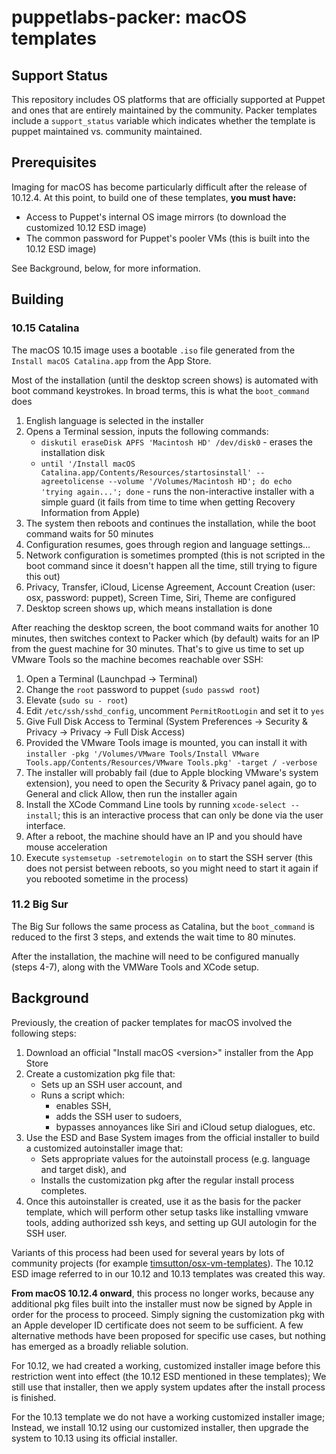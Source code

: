 
# puppetlabs-packer: macOS templates

## Support Status

This repository includes OS platforms that are officially supported at Puppet and ones that are entirely maintained by the community. Packer templates include a `support_status` variable which indicates whether the template is puppet maintained vs. community maintained.

## Prerequisites

Imaging for macOS has become particularly difficult after the release of 10.12.4. At this point, to build one of these templates, **you must have:**

- Access to Puppet's internal OS image mirrors (to download the customized 10.12 ESD image)
- The common password for Puppet's pooler VMs (this is built into the 10.12 ESD image)

See Background, below, for more information.

## Building

### 10.15 Catalina

The macOS 10.15 image uses a bootable `.iso` file generated from the `Install macOS
Catalina.app` from the App Store.

Most of the installation (until the desktop screen shows) is automated with boot
command keystrokes. In broad terms, this is what the `boot_command` does

1. English language is selected in the installer
2. Opens a Terminal session, inputs the following commands:
    - `diskutil eraseDisk APFS 'Macintosh HD' /dev/disk0` - erases the installation disk
    - `until '/Install macOS Catalina.app/Contents/Resources/startosinstall'
      --agreetolicense --volume '/Volumes/Macintosh HD'; do echo 'trying
      again...'; done` - runs the non-interactive installer with a simple guard
      (it fails from time to time when getting Recovery Information from Apple)
3. The system then reboots and continues the installation, while the boot command
   waits for 50 minutes
4. Configuration resumes, goes through region and language settings...
5. Network configuration is sometimes prompted (this is not scripted in the boot
   command since it doesn't happen all the time, still trying to figure this
   out)
6. Privacy, Transfer, iCloud, License Agreement, Account Creation (user: osx,
   password: puppet), Screen Time, Siri, Theme are configured
7. Desktop screen shows up, which means installation is done

After reaching the desktop screen, the boot command waits for another 10
minutes, then switches context to Packer which (by default) waits for an IP from
the guest machine for 30 minutes. That's to give us time to set up VMware Tools
so the machine becomes reachable over SSH:

1. Open a Terminal (Launchpad -> Terminal)
2. Change the `root` password to puppet (`sudo passwd root`)
3. Elevate (`sudo su - root`)
4. Edit `/etc/ssh/sshd_config`, uncomment `PermitRootLogin` and set it to `yes`
5. Give Full Disk Access to Terminal (System Preferences -> Security & Privacy
   -> Privacy -> Full Disk Access)
6. Provided the VMware Tools image is mounted, you can install it with
   `installer -pkg '/Volumes/VMware Tools/Install VMware
   Tools.app/Contents/Resources/VMware Tools.pkg' -target / -verbose`
7. The installer will probably fail (due to Apple blocking VMware's system
   extension), you need to open the Security & Privacy panel again, go to
   General and click Allow, then run the installer again
8. Install the XCode Command Line tools by running `xcode-select --install`;
   this is an interactive process that can only be done via the user interface.
9. After a reboot, the machine should have an IP and you should have mouse acceleration
10. Execute `systemsetup -setremotelogin on` to start the SSH server (this does
    not persist between reboots, so you might need to start it again if you
    rebooted sometime in the process)

### 11.2 Big Sur

The Big Sur follows the same process as Catalina, but the `boot_command` is
reduced to the first 3 steps, and extends the wait time to 80 minutes.

After the installation, the machine will need to be configured manually (steps
4-7), along with the VMWare Tools and XCode setup.

## Background

Previously, the creation of packer templates for macOS involved the following steps:

1. Download an official "Install macOS \<version\>" installer from the App Store
2. Create a customization pkg file that:
    - Sets up an SSH user account, and
    - Runs a script which:
        - enables SSH,
        - adds the SSH user to sudoers,
        - bypasses annoyances like Siri and iCloud setup dialogues, etc.
3. Use the ESD and Base System images from the official installer to build a customized autoinstaller image that:
    - Sets appropriate values for the autoinstall process (e.g. language and target disk), and
    - Installs the customization pkg after the regular install process completes.
4. Once this autoinstaller is created, use it as the basis for the packer template, which will perform other setup tasks like installing vmware tools, adding authorized ssh keys, and setting up GUI autologin for the SSH user.

Variants of this process had been used for several years by lots of community projects (for example [timsutton/osx-vm-templates](https://github.com/timsutton/osx-vm-templates)). The 10.12 ESD image referred to in our 10.12 and 10.13 templates was created this way.

**From macOS 10.12.4 onward**, this process no longer works, because any additional pkg files built into the installer must now be signed by Apple in order for the process to proceed. Simply signing the customization pkg with an Apple developer ID certificate does not seem to be sufficient. A few alternative methods have been proposed for specific use cases, but nothing has emerged as a broadly reliable solution.

For 10.12, we had created a working, customized installer image before this restriction went into effect (the 10.12 ESD mentioned in these templates); We still use that installer, then we apply system updates after the install process is finished.

For the 10.13 template we do not have a working customized installer image; Instead, we install 10.12 using our customized installer, then upgrade the system to 10.13 using its official installer.
